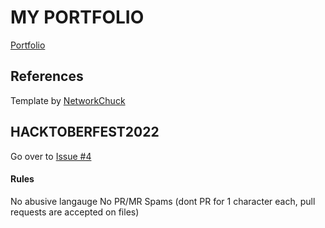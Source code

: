 # MY PORTFOLIO
[Portfolio](https://www.rahulvijan.tech)

## References
 <footer class="container">
        <div class="copyright">
            Template by <a href="https://networkchuck.com/" target="_blank" rel="noopener noreferrer">NetworkChuck</a>
        </div>
    </footer>


## HACKTOBERFEST2022
Go over to [Issue #4](https://github.com/rv2442/rv2442.github.io/issues/4)

#### Rules
No abusive langauge
No PR/MR Spams (dont PR for 1 character each, pull requests are accepted on files)
